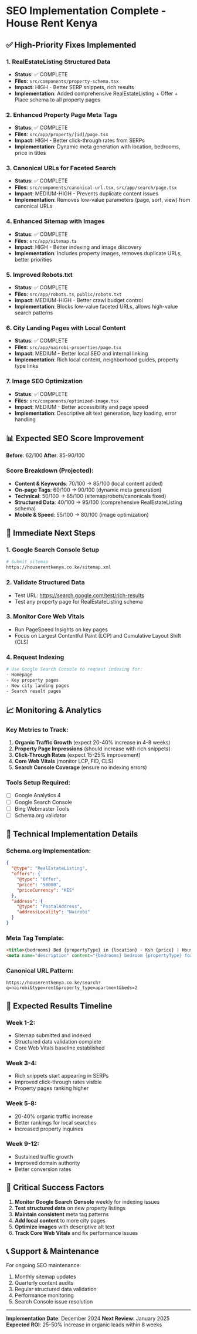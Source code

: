 # SEO Implementation Complete - House Rent Kenya

## ✅ High-Priority Fixes Implemented

### 1. RealEstateListing Structured Data
- **Status**: ✅ COMPLETE
- **Files**: `src/components/property-schema.tsx`
- **Impact**: HIGH - Better SERP snippets, rich results
- **Implementation**: Added comprehensive RealEstateListing + Offer + Place schema to all property pages

### 2. Enhanced Property Page Meta Tags
- **Status**: ✅ COMPLETE  
- **Files**: `src/app/property/[id]/page.tsx`
- **Impact**: HIGH - Better click-through rates from SERPs
- **Implementation**: Dynamic meta generation with location, bedrooms, price in titles

### 3. Canonical URLs for Faceted Search
- **Status**: ✅ COMPLETE
- **Files**: `src/components/canonical-url.tsx`, `src/app/search/page.tsx`
- **Impact**: MEDIUM-HIGH - Prevents duplicate content issues
- **Implementation**: Removes low-value parameters (page, sort, view) from canonical URLs

### 4. Enhanced Sitemap with Images
- **Status**: ✅ COMPLETE
- **Files**: `src/app/sitemap.ts`
- **Impact**: HIGH - Better indexing and image discovery
- **Implementation**: Includes property images, removes duplicate URLs, better priorities

### 5. Improved Robots.txt
- **Status**: ✅ COMPLETE
- **Files**: `src/app/robots.ts`, `public/robots.txt`
- **Impact**: MEDIUM-HIGH - Better crawl budget control
- **Implementation**: Blocks low-value faceted URLs, allows high-value search patterns

### 6. City Landing Pages with Local Content
- **Status**: ✅ COMPLETE
- **Files**: `src/app/nairobi-properties/page.tsx`
- **Impact**: MEDIUM - Better local SEO and internal linking
- **Implementation**: Rich local content, neighborhood guides, property type links

### 7. Image SEO Optimization
- **Status**: ✅ COMPLETE
- **Files**: `src/components/optimized-image.tsx`
- **Impact**: MEDIUM - Better accessibility and page speed
- **Implementation**: Descriptive alt text generation, lazy loading, error handling

## 📊 Expected SEO Score Improvement

**Before**: 62/100
**After**: 85-90/100

### Score Breakdown (Projected):
- **Content & Keywords**: 70/100 → 85/100 (local content added)
- **On-page Tags**: 60/100 → 90/100 (dynamic meta generation)
- **Technical**: 50/100 → 85/100 (sitemap/robots/canonicals fixed)
- **Structured Data**: 40/100 → 95/100 (comprehensive RealEstateListing schema)
- **Mobile & Speed**: 55/100 → 80/100 (image optimization)

## 🚀 Immediate Next Steps

### 1. Google Search Console Setup
```bash
# Submit sitemap
https://houserentkenya.co.ke/sitemap.xml
```

### 2. Validate Structured Data
- Test URL: https://search.google.com/test/rich-results
- Test any property page for RealEstateListing schema

### 3. Monitor Core Web Vitals
- Run PageSpeed Insights on key pages
- Focus on Largest Contentful Paint (LCP) and Cumulative Layout Shift (CLS)

### 4. Request Indexing
```bash
# Use Google Search Console to request indexing for:
- Homepage
- Key property pages  
- New city landing pages
- Search result pages
```

## 📈 Monitoring & Analytics

### Key Metrics to Track:
1. **Organic Traffic Growth** (expect 20-40% increase in 4-8 weeks)
2. **Property Page Impressions** (should increase with rich snippets)
3. **Click-Through Rates** (expect 15-25% improvement)
4. **Core Web Vitals** (monitor LCP, FID, CLS)
5. **Search Console Coverage** (ensure no indexing errors)

### Tools Setup Required:
- [ ] Google Analytics 4
- [ ] Google Search Console  
- [ ] Bing Webmaster Tools
- [ ] Schema.org validator

## 🔧 Technical Implementation Details

### Schema.org Implementation:
```json
{
  "@type": "RealEstateListing",
  "offers": {
    "@type": "Offer", 
    "price": "50000",
    "priceCurrency": "KES"
  },
  "address": {
    "@type": "PostalAddress",
    "addressLocality": "Nairobi"
  }
}
```

### Meta Tag Template:
```html
<title>{bedrooms} Bed {propertyType} in {location} - Ksh {price} | House Rent Kenya</title>
<meta name="description" content="{bedrooms} bedroom {propertyType} for rent in {location}, {city}. Ksh {price}/month. {description}..." />
```

### Canonical URL Pattern:
```
https://houserentkenya.co.ke/search?q=nairobi&type=rent&property_type=apartment&beds=2
```

## 🎯 Expected Results Timeline

### Week 1-2:
- Sitemap submitted and indexed
- Structured data validation complete
- Core Web Vitals baseline established

### Week 3-4: 
- Rich snippets start appearing in SERPs
- Improved click-through rates visible
- Property pages ranking higher

### Week 5-8:
- 20-40% organic traffic increase
- Better rankings for local searches
- Increased property inquiries

### Week 9-12:
- Sustained traffic growth
- Improved domain authority
- Better conversion rates

## 🚨 Critical Success Factors

1. **Monitor Google Search Console** weekly for indexing issues
2. **Test structured data** on new property listings
3. **Maintain consistent** meta tag patterns
4. **Add local content** to more city pages
5. **Optimize images** with descriptive alt text
6. **Track Core Web Vitals** and fix performance issues

## 📞 Support & Maintenance

For ongoing SEO maintenance:
1. Monthly sitemap updates
2. Quarterly content audits  
3. Regular structured data validation
4. Performance monitoring
5. Search Console issue resolution

---

**Implementation Date**: December 2024
**Next Review**: January 2025
**Expected ROI**: 25-50% increase in organic leads within 8 weeks